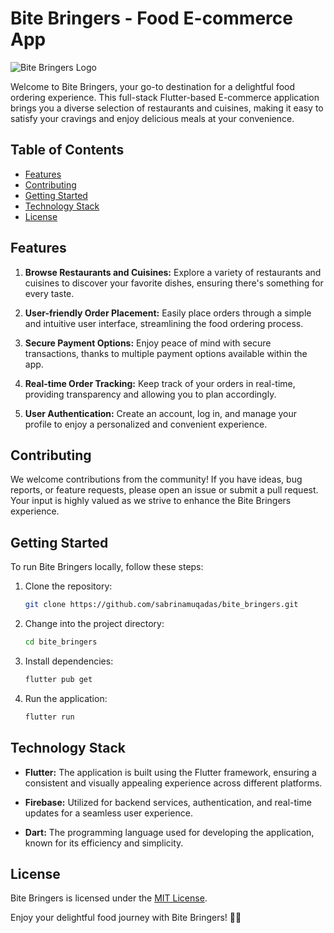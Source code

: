 # Bite Bringers - Food E-commerce App

![Bite Bringers Logo](https://assets.materialup.com/uploads/61d86780-be13-47fa-81a6-226aac22db27/preview.jpg)

Welcome to Bite Bringers, your go-to destination for a delightful food ordering experience. This full-stack Flutter-based E-commerce application brings you a diverse selection of restaurants and cuisines, making it easy to satisfy your cravings and enjoy delicious meals at your convenience.

## Table of Contents
- [Features](#features)
- [Contributing](#contributing)
- [Getting Started](#getting-started)
- [Technology Stack](#technology-stack)
- [License](#license)

## Features

1. **Browse Restaurants and Cuisines:** Explore a variety of restaurants and cuisines to discover your favorite dishes, ensuring there's something for every taste.

2. **User-friendly Order Placement:** Easily place orders through a simple and intuitive user interface, streamlining the food ordering process.

3. **Secure Payment Options:** Enjoy peace of mind with secure transactions, thanks to multiple payment options available within the app.

4. **Real-time Order Tracking:** Keep track of your orders in real-time, providing transparency and allowing you to plan accordingly.

5. **User Authentication:** Create an account, log in, and manage your profile to enjoy a personalized and convenient experience.

## Contributing

We welcome contributions from the community! If you have ideas, bug reports, or feature requests, please open an issue or submit a pull request. Your input is highly valued as we strive to enhance the Bite Bringers experience.

## Getting Started

To run Bite Bringers locally, follow these steps:

1. Clone the repository:

    ```bash
    git clone https://github.com/sabrinamuqadas/bite_bringers.git
    ```

2. Change into the project directory:

    ```bash
    cd bite_bringers
    ```

3. Install dependencies:

    ```bash
    flutter pub get
    ```

4. Run the application:

    ```bash
    flutter run
    ```

## Technology Stack

- **Flutter:** The application is built using the Flutter framework, ensuring a consistent and visually appealing experience across different platforms.

- **Firebase:** Utilized for backend services, authentication, and real-time updates for a seamless user experience.

- **Dart:** The programming language used for developing the application, known for its efficiency and simplicity.

## License

Bite Bringers is licensed under the [MIT License](LICENSE).

Enjoy your delightful food journey with Bite Bringers! 🍔🛒
